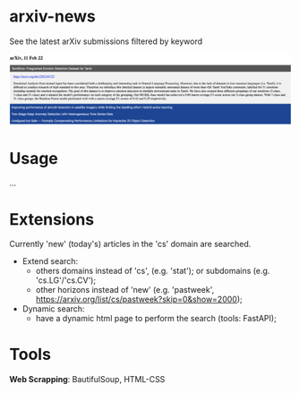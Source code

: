 # arxiv-news
See the latest arXiv submissions filtered by keyword

![Alt text](screen.png)

# Usage
...

# Extensions
Currently 'new' (today's) articles in the 'cs' domain are searched. 

- Extend search:
  - others domains instead of 'cs', (e.g. 'stat'); or subdomains (e.g. 'cs.LG'/'cs.CV');
  - other horizons instead of 'new' (e.g. 'pastweek', https://arxiv.org/list/cs/pastweek?skip=0&show=2000);
- Dynamic search:
  - have a dynamic html page to perform the search (tools: FastAPI);

# Tools
**Web Scrapping**: BautifulSoup, HTML-CSS
